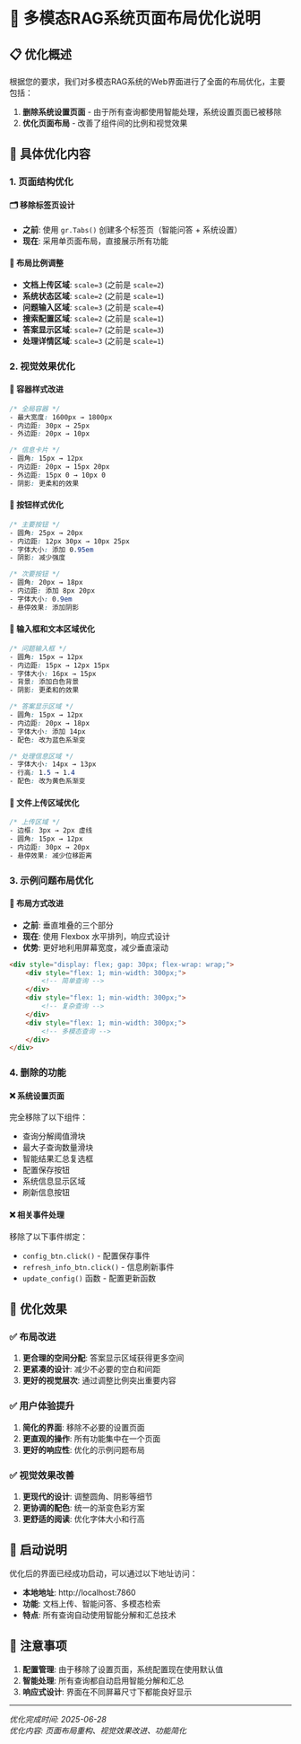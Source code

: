 # 🎨 多模态RAG系统页面布局优化说明

## 📋 优化概述

根据您的要求，我们对多模态RAG系统的Web界面进行了全面的布局优化，主要包括：

1. **删除系统设置页面** - 由于所有查询都使用智能处理，系统设置页面已被移除
2. **优化页面布局** - 改善了组件间的比例和视觉效果

## 🔧 具体优化内容

### 1. 页面结构优化

#### 🗂️ 移除标签页设计
- **之前**: 使用 `gr.Tabs()` 创建多个标签页（智能问答 + 系统设置）
- **现在**: 采用单页面布局，直接展示所有功能

#### 📐 布局比例调整
- **文档上传区域**: `scale=3` (之前是 `scale=2`)
- **系统状态区域**: `scale=2` (之前是 `scale=1`)
- **问题输入区域**: `scale=3` (之前是 `scale=4`)
- **搜索配置区域**: `scale=2` (之前是 `scale=1`)
- **答案显示区域**: `scale=7` (之前是 `scale=3`)
- **处理详情区域**: `scale=3` (之前是 `scale=1`)

### 2. 视觉效果优化

#### 🎨 容器样式改进
```css
/* 全局容器 */
- 最大宽度: 1600px → 1800px
- 内边距: 30px → 25px
- 外边距: 20px → 10px

/* 信息卡片 */
- 圆角: 15px → 12px
- 内边距: 20px → 15px 20px
- 外边距: 15px 0 → 10px 0
- 阴影: 更柔和的效果
```

#### 🔘 按钮样式优化
```css
/* 主要按钮 */
- 圆角: 25px → 20px
- 内边距: 12px 30px → 10px 25px
- 字体大小: 添加 0.95em
- 阴影: 减少强度

/* 次要按钮 */
- 圆角: 20px → 18px
- 内边距: 添加 8px 20px
- 字体大小: 0.9em
- 悬停效果: 添加阴影
```

#### 📝 输入框和文本区域优化
```css
/* 问题输入框 */
- 圆角: 15px → 12px
- 内边距: 15px → 12px 15px
- 字体大小: 16px → 15px
- 背景: 添加白色背景
- 阴影: 更柔和的效果

/* 答案显示区域 */
- 圆角: 15px → 12px
- 内边距: 20px → 18px
- 字体大小: 添加 14px
- 配色: 改为蓝色系渐变

/* 处理信息区域 */
- 字体大小: 14px → 13px
- 行高: 1.5 → 1.4
- 配色: 改为黄色系渐变
```

#### 📁 文件上传区域优化
```css
/* 上传区域 */
- 边框: 3px → 2px 虚线
- 圆角: 15px → 12px
- 内边距: 30px → 20px
- 悬停效果: 减少位移距离
```

### 3. 示例问题布局优化

#### 🔄 布局方式改进
- **之前**: 垂直堆叠的三个部分
- **现在**: 使用 Flexbox 水平排列，响应式设计
- **优势**: 更好地利用屏幕宽度，减少垂直滚动

```html
<div style="display: flex; gap: 30px; flex-wrap: wrap;">
    <div style="flex: 1; min-width: 300px;">
        <!-- 简单查询 -->
    </div>
    <div style="flex: 1; min-width: 300px;">
        <!-- 复杂查询 -->
    </div>
    <div style="flex: 1; min-width: 300px;">
        <!-- 多模态查询 -->
    </div>
</div>
```

### 4. 删除的功能

#### ❌ 系统设置页面
完全移除了以下组件：
- 查询分解阈值滑块
- 最大子查询数量滑块
- 智能结果汇总复选框
- 配置保存按钮
- 系统信息显示区域
- 刷新信息按钮

#### ❌ 相关事件处理
移除了以下事件绑定：
- `config_btn.click()` - 配置保存事件
- `refresh_info_btn.click()` - 信息刷新事件
- `update_config()` 函数 - 配置更新函数

## 🎯 优化效果

### ✅ 布局改进
1. **更合理的空间分配**: 答案显示区域获得更多空间
2. **更紧凑的设计**: 减少不必要的空白和间距
3. **更好的视觉层次**: 通过调整比例突出重要内容

### ✅ 用户体验提升
1. **简化的界面**: 移除不必要的设置页面
2. **更直观的操作**: 所有功能集中在一个页面
3. **更好的响应性**: 优化的示例问题布局

### ✅ 视觉效果改善
1. **更现代的设计**: 调整圆角、阴影等细节
2. **更协调的配色**: 统一的渐变色彩方案
3. **更舒适的阅读**: 优化字体大小和行高

## 🚀 启动说明

优化后的界面已经成功启动，可以通过以下地址访问：
- **本地地址**: http://localhost:7860
- **功能**: 文档上传、智能问答、多模态检索
- **特点**: 所有查询自动使用智能分解和汇总技术

## 📝 注意事项

1. **配置管理**: 由于移除了设置页面，系统配置现在使用默认值
2. **智能处理**: 所有查询都自动启用智能分解和汇总
3. **响应式设计**: 界面在不同屏幕尺寸下都能良好显示

---

*优化完成时间: 2025-06-28*  
*优化内容: 页面布局重构、视觉效果改进、功能简化*
